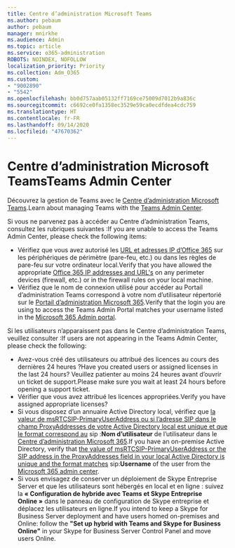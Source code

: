 ```yaml
---
title: Centre d’administration Microsoft Teams
ms.author: pebaum
author: pebaum
manager: mnirkhe
ms.audience: Admin
ms.topic: article
ms.service: o365-administration
ROBOTS: NOINDEX, NOFOLLOW
localization_priority: Priority
ms.collection: Adm_O365
ms.custom:
- "9002890"
- "5542"
ms.openlocfilehash: bb0d757aab05132ff7169ce75009d7012b9a836c
ms.sourcegitcommit: c6692ce0fa1358ec3529e59ca0ecdfdea4cdc759
ms.translationtype: HT
ms.contentlocale: fr-FR
ms.lasthandoff: 09/14/2020
ms.locfileid: "47670362"
---
```

# <a name="teams-admin-center"></a><span data-ttu-id="c1521-102">Centre d’administration Microsoft Teams</span><span class="sxs-lookup"><span data-stu-id="c1521-102">Teams Admin Center</span></span>

<span data-ttu-id="c1521-103">Découvrez la gestion de Teams avec le [Centre d’administration Microsoft Teams](https://docs.microsoft.com/microsoftteams/manage-teams-skypeforbusiness-admin-center).</span><span class="sxs-lookup"><span data-stu-id="c1521-103">Learn about managing Teams with the [Teams Admin Center](https://docs.microsoft.com/microsoftteams/manage-teams-skypeforbusiness-admin-center).</span></span>

<span data-ttu-id="c1521-104">Si vous ne parvenez pas à accéder au Centre d’administration Teams, consultez les rubriques suivantes :</span><span class="sxs-lookup"><span data-stu-id="c1521-104">If you are unable to access the Teams Admin Center, please check the following items:</span></span>

- <span data-ttu-id="c1521-105">Vérifiez que vous avez autorisé les [URL et adresses IP d’Office 365](https://docs.microsoft.com/Office365/Enterprise/office-365-ip-web-service) sur les périphériques de périmètre (pare-feu, etc.) ou dans les règles de pare-feu sur votre ordinateur local.</span><span class="sxs-lookup"><span data-stu-id="c1521-105">Verify that you have allowed the appropriate [Office 365 IP addresses and URL's](https://docs.microsoft.com/Office365/Enterprise/office-365-ip-web-service) on any perimeter devices (firewall, etc.) or in the firewall rules on your local machine.</span></span>
- <span data-ttu-id="c1521-106">Vérifiez que le nom de connexion utilisé pour accéder au Portail d’administration Teams correspond à votre nom d’utilisateur répertorié sur le [Portail d’administration Microsoft 365](https://admin.microsoft.com/Adminportal/Home?source=applauncher#/users).</span><span class="sxs-lookup"><span data-stu-id="c1521-106">Verify that the login you are using to access the Teams Admin Portal matches your username listed in the [Microsoft 365 Admin portal](https://admin.microsoft.com/Adminportal/Home?source=applauncher#/users).</span></span>

<span data-ttu-id="c1521-107">Si les utilisateurs n’apparaissent pas dans le Centre d’administration Teams, veuillez consulter :</span><span class="sxs-lookup"><span data-stu-id="c1521-107">If users are not appearing in the Teams Admin Center, please check the following:</span></span>

- <span data-ttu-id="c1521-108">Avez-vous créé des utilisateurs ou attribué des licences au cours des dernières 24 heures ?</span><span class="sxs-lookup"><span data-stu-id="c1521-108">Have you created users or assigned licenses in the last 24 hours?</span></span> <span data-ttu-id="c1521-109">Veuillez patienter au moins 24 heures avant d’ouvrir un ticket de support.</span><span class="sxs-lookup"><span data-stu-id="c1521-109">Please make sure you wait at least 24 hours before opening a support ticket.</span></span>
- <span data-ttu-id="c1521-110">Vérifier que vous avez attribué les licences appropriées.</span><span class="sxs-lookup"><span data-stu-id="c1521-110">Verify you have assigned appropriate licenses?</span></span>
- <span data-ttu-id="c1521-111">Si vous disposez d’un annuaire Active Directory local, vérifiez que [la valeur de msRTCSIP-PrimaryUserAddress ou si l’adresse SIP dans le champ ProxyAddresses de votre Active Directory local est unique et que le format correspond au](https://docs.microsoft.com/skypeforbusiness/troubleshoot/online-configuration/msrtcsip-primaryuseraddress-proxyaddaddress) sip :**Nom d’utilisateur** de l’utilisateur dans le [Centre d’administration Microsoft 365](https://admin.microsoft.com/Adminportal/Home?source=applauncher#/users).</span><span class="sxs-lookup"><span data-stu-id="c1521-111">If you have an on-premise Active Directory, verify that [the value of msRTCSIP-PrimaryUserAddress or the SIP address in the ProxyAddresses field in your local Active Directory is unique and the format matches](https://docs.microsoft.com/skypeforbusiness/troubleshoot/online-configuration/msrtcsip-primaryuseraddress-proxyaddaddress) sip:**Username** of the user from the [Microsoft 365 admin center](https://admin.microsoft.com/Adminportal/Home?source=applauncher#/users).</span></span>
- <span data-ttu-id="c1521-112">Si vous envisagez de conserver un déploiement de Skype Entreprise Server et que les utilisateurs sont hébergés en local et en ligne : suivez la **« Configuration de hybride avec Teams et Skype Entreprise Online »** dans le panneau de configuration de Skype entreprise et déplacez les utilisateurs en ligne.</span><span class="sxs-lookup"><span data-stu-id="c1521-112">If you intend to keep a Skype for Business Server deployment and have users homed on-premises and Online: follow the **"Set up hybrid with Teams and Skype for Business Online"** in your Skype for Business Server Control Panel and move users Online.</span></span>
